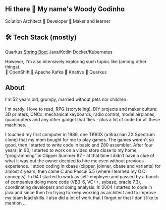 ## Hi there 👋 My name's Woody Godinho
Solution Architect 🔹 Developer 🔹 Maker and learner

## 🛠  Tech Stack (mostly)
Quarkus [Spring Boot](https://camo.githubusercontent.com/75a98a8a16f937436b720e66b95918e979af503c9ce5304a87f8544a6ce585ab/68747470733a2f2f696d672e736869656c64732e696f2f62616467652f737072696e67626f6f742d2532333644423333462e7376673f7374796c653d666f722d7468652d6261646765266c6f676f3d737072696e67626f6f74266c6f676f436f6c6f723d7768697465) Java/Kotlin Docker/Kubernetes

However, I'm also intensively exploring such topics like (among other things):  
🔹 OpenShift
🔹 Apache Kafka
🔹 Knative
🔹 Quarkus

## About
I'm 52 years old, grumpy, married without pets nor children.

I'm nerdy. I love to read, RPG (storyteling), DIY projects and maker culture: 3D printers, CNCs, mechanical keyboards, radio control, model airplanes, quadcopters and any other gadget that flies - plus a lot of code for all these machines.

I touched my first computer in 1986, one TK90X (a Brazilian ZX Spectrum clone) that my mom bought for me to play games. The games weren't so good, then I started to write code in basic and Z80 assembler. After four years, in 90, I started to work on a video store close to my home “programming” in Clipper Summer 87 - at that time I didn’t have a clue of what it was but the owner decided to hire me even without previous experience. I stood coding in xbase (clipper, joinner, dbase and variants) for almost 4 years, then came C and Pascal 5.5 (where I learned my O.O. concepts). In 94 I started to work as self-employee and passed by a bunch of companies doing more code (VB3-6, VC++, sybase, oracle 7.3), coordinating developers and doing analysis. In 2004 I started to code in java and since then I’m trying to keep working as architect and to improve my team lead skills. I also did a lot of work that I forgot or that I don’t like to mention ...

<!--
**agodinhost/agodinhost** is a ✨ _special_ ✨ repository because its `README.md` (this file) appears on your GitHub profile.

Here are some ideas to get you started:

- 🔭 I’m currently working on ...
- 🌱 I’m currently learning ...
- 👯 I’m looking to collaborate on ...
- 🤔 I’m looking for help with ...
- 💬 Ask me about ...
- 📫 How to reach me: ...
- 😄 Pronouns: ...
- ⚡ Fun fact: ...
-->
